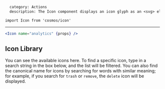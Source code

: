 ```meta
  category: Actions
  description: The Icon component displays an icon glyph as an <svg> element
```

`import Icon from 'cosmos/icon'`

---

```jsx
<Icon name="analytics" {props} />
```

## Icon Library

You can see the available icons here. To find a specific icon, type in a search string
in the box below, and the list will be filtered. You can also find the canonical name
for icons by searching for words with similar meaning; for example, if you search for
`trash` or `remove`, the `delete` icon will be displayed.

<IconBrowser />
